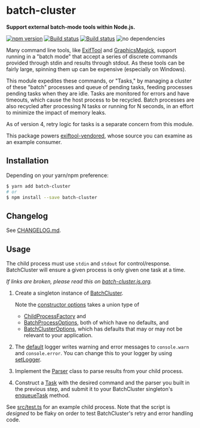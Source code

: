 # batch-cluster

**Support external batch-mode tools within Node.js.**

[![npm version](https://badge.fury.io/js/batch-cluster.svg)](https://badge.fury.io/js/batch-cluster)
[![Build status](https://travis-ci.org/mceachen/batch-cluster.js.svg?branch=master)](https://travis-ci.org/mceachen/batch-cluster.js)
[![Build status](https://ci.appveyor.com/api/projects/status/4564x6lvc8s6a55l/branch/master?svg=true)](https://ci.appveyor.com/project/mceachen/batch-cluster-js/branch/master)
![no dependencies](https://img.shields.io/badge/dependencies-0-brightgreen.svg)

Many command line tools, like
[ExifTool](https://sno.phy.queensu.ca/~phil/exiftool/) and
[GraphicsMagick](http://www.graphicsmagick.org/), support running in a "batch
mode" that accept a series of discrete commands provided through stdin and
results through stdout. As these tools can be fairly large, spinning them up can
be expensive (especially on Windows).

This module expedites these commands, or "Tasks," by managing a cluster of these
"batch" processes and queue of pending tasks, feeding processes pending tasks
when they are idle. Tasks are monitored for errors and have timeouts, which
cause the host process to be recycled. Batch processes are also recycled after
processing N tasks or running for N seconds, in an effort to minimize the impact
of memory leaks.

As of version 4, retry logic for tasks is a separate concern from this module.

This package powers
[exiftool-vendored](https://exiftool-vendored.js.org/), whose
source you can examine as an example consumer.

## Installation

Depending on your yarn/npm preference:

```bash
$ yarn add batch-cluster
# or
$ npm install --save batch-cluster
```

## Changelog

See [CHANGELOG.md](https://github.com/mceachen/batch-cluster.js/blob/master/CHANGELOG.md).

## Usage

The child process must use `stdin` and `stdout` for control/response.
BatchCluster will ensure a given process is only given one task at a time.

_If links are broken, please read this on [batch-cluster.js.org](https://batch-cluster.js.org/)._

1.  Create a singleton instance of
    [BatchCluster](/classes/_batchcluster_.batchcluster.html).

    Note the [constructor
    options](/classes/_batchcluster_.batchcluster.html#constructor) takes a union
    type of

    - [ChildProcessFactory](/interfaces/_batchcluster_.childprocessfactory.html) and
    - [BatchProcessOptions](/interfaces/_batchcluster_.batchprocessoptions.html),
      both of which have no defaults, and
    - [BatchClusterOptions](/classes/_batchcluster_.batchclusteroptions.html),
      which has defaults that may or may not be relevant to your application.

1.  The [default](/modules/_logger_#consolelogger) logger writes warning and
    error messages to `console.warn` and `console.error`. You can change this to
    your logger by using [setLogger](/modules/_logger_.html#setlogger).

1.  Implement the [Parser](/modules/_task_.html#parser) class to parse results from your child
    process.

1.  Construct a [Task](/classes/_task_.task.html) with the desired command and
    the parser you built in the previous step, and submit it to your BatchCluster
    singleton's
    [enqueueTask](/classes/_batchcluster_.batchcluster.html#enqueuetask) method.

See
[src/test.ts](https://github.com/mceachen/batch-cluster.js/blob/master/src/test.ts)
for an example child process. Note that the script is _designed_ to be flaky on
order to test BatchCluster's retry and error handling code.
